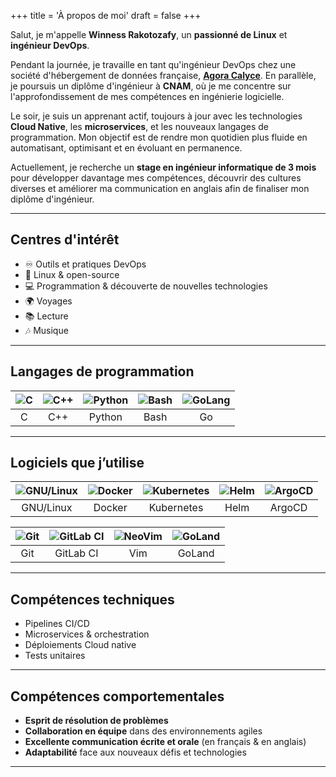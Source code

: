 +++
title = 'À propos de moi'
draft = false
+++

Salut, je m'appelle **Winness Rakotozafy**, un **passionné de Linux** et **ingénieur DevOps**.

Pendant la journée, je travaille en tant qu'ingénieur DevOps chez une société d'hébergement de données française, **[Agora Calyce](https://www.agoracalyce.com/)**. En parallèle, je poursuis un diplôme d'ingénieur à **CNAM**, où je me concentre sur l'approfondissement de mes compétences en ingénierie logicielle.

Le soir, je suis un apprenant actif, toujours à jour avec les technologies **Cloud Native**, les **microservices**, et les nouveaux langages de programmation. Mon objectif est de rendre mon quotidien plus fluide en automatisant, optimisant et en évoluant en permanence.

Actuellement, je recherche un **stage en ingénieur informatique de 3 mois** pour développer davantage mes compétences, découvrir des cultures diverses et améliorer ma communication en anglais afin de finaliser mon diplôme d'ingénieur.

---

## Centres d'intérêt

- ♾️ Outils et pratiques DevOps
- 🐧 Linux & open-source
- 💻 Programmation & découverte de nouvelles technologies
- 🌍 Voyages
- 📚 Lecture
- 🎶 Musique

---

## Langages de programmation

| ![C](/icons/C.svg) | ![C++](/icons/C++.svg) | ![Python](/icons/python.svg) | ![Bash](/icons/bash.svg) | ![GoLang](/icons/Go.svg) |
| :---: | :---: | :---: | :---: | :---: |
| C | C++ | Python | Bash | Go |

---

## Logiciels que j’utilise
| ![GNU/Linux](/icons/Linux.svg) | ![Docker](/icons/Docker.svg) | ![Kubernetes](/icons/kubernetes.svg) | ![Helm](/icons/helm.svg) | ![ArgoCD](/icons/argo-color.svg) |
| :---: | :---: | :---: | :---: | :---: |
| GNU/Linux | Docker | Kubernetes | Helm | ArgoCD |

| ![Git](/icons/Git.svg) | ![GitLab CI](/icons/GitLab.svg) | ![NeoVim](/icons/Vim.svg) | ![GoLand](/icons/GoLand.svg) |
| :---: | :---: | :---: | :---: |
| Git | GitLab CI | Vim | GoLand |

---

## Compétences techniques
- Pipelines CI/CD
- Microservices & orchestration
- Déploiements Cloud native
- Tests unitaires

---

## Compétences comportementales
- **Esprit de résolution de problèmes**
- **Collaboration en équipe** dans des environnements agiles
- **Excellente communication écrite et orale** (en français & en anglais)
- **Adaptabilité** face aux nouveaux défis et technologies

---
